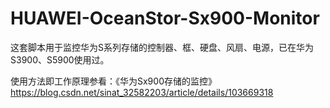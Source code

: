 # HUAWEI-OceanStor-Sx900-Monitor
这套脚本用于监控华为S系列存储的控制器、框、硬盘、风扇、电源，已在华为S3900、S5900使用过。

使用方法即工作原理参看：《华为Sx900存储的监控》[<https://blog.csdn.net/sinat_32582203/article/details/103669318>](https://blog.csdn.net/sinat_32582203/article/details/103669318)
